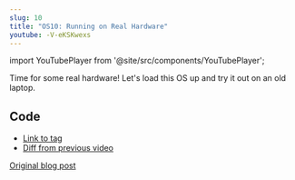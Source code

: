 ```yaml
---
slug: 10
title: "OS10: Running on Real Hardware"
youtube: -V-eKSKwexs
---
```


import YouTubePlayer from '@site/src/components/YouTubePlayer';

<YouTubePlayer youtubeLink={frontMatter.youtube} />

Time for some real hardware! Let's load this OS up and try it out on an old laptop.

<!--truncate-->

## Code

- [Link to tag](https://github.com/pagekeysolutions/pkos/releases/tag/vid%2Fos010)
- [Diff from previous video](https://github.com/pagekeysolutions/pkos/compare/vid/os009..vid/os010)

[Original blog post](/blog/pkos/10-real-hardware)
